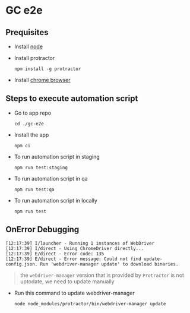 # GC e2e
## Prequisites
- Install [node](https://nodejs.org)
    
- Install protractor

  `npm install -g protractor`

- Install [chrome browser](https://www.google.com/chrome/)


## Steps to execute automation script

- Go to app repo 

  `cd ./gc-e2e`

- Install the app
  
  `npm ci`
  
- To run automation script in staging

  `npm run test:staging`

- To run automation script in qa

  `npm run test:qa`

- To run automation script in locally

  `npm run test`


## OnError Debugging

```
[12:17:39] I/launcher - Running 1 instances of WebDriver
[12:17:39] I/direct - Using ChromeDriver directly...
[12:17:39] E/direct - Error code: 135
[12:17:39] E/direct - Error message: Could not find update-config.json. Run 'webdriver-manager update' to download binaries.
```

> the `webdriver-manager` version that is provided by `Protractor` is not uptodate, we need to update manually

- Run this command to update webdriver-manager

  `node node_modules/protractor/bin/webdriver-manager update`

